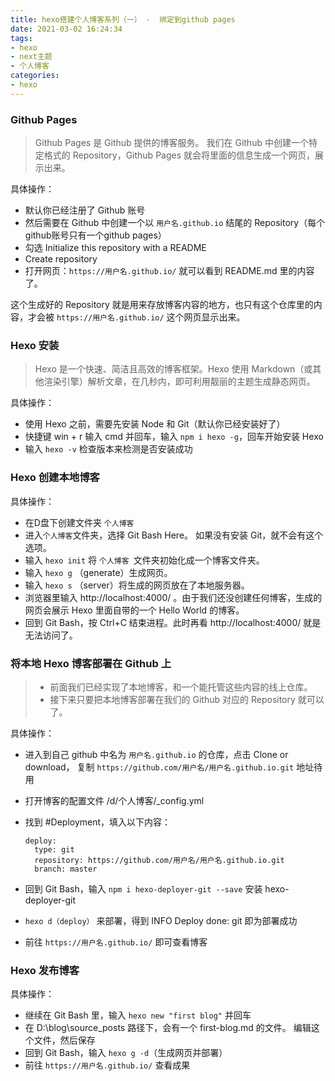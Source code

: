 ```yaml
---
title: hexo搭建个人博客系列（一） -  绑定到github pages
date: 2021-03-02 16:24:34
tags: 
- hexo 
- next主题 
- 个人博客
categories:
- hexo
---
```

### Github Pages

> Github Pages 是 Github 提供的博客服务。 我们在 Github 中创建一个特定格式的 Repository，Github Pages 就会将里面的信息生成一个网页，展示出来。

具体操作：

- 默认你已经注册了 Github 账号
- 然后需要在 Github 中创建一个以 `用户名.github.io` 结尾的 Repository（每个github账号只有一个github pages）
- 勾选 Initialize this repository with a README
- Create repository
- 打开网页：`https://用户名.github.io/` 就可以看到 README.md 里的内容了。

这个生成好的 Repository 就是用来存放博客内容的地方，也只有这个仓库里的内容，才会被 `https://用户名.github.io/` 这个网页显示出来。

<!--more-->


### Hexo 安装

> Hexo 是一个快速、简洁且高效的博客框架。Hexo 使用 Markdown（或其他渲染引擎）解析文章，在几秒内，即可利用靓丽的主题生成静态网页。

具体操作：

- 使用 Hexo 之前，需要先安装 Node 和 Git（默认你已经安装好了）
- 快捷键 win + r 输入 cmd 并回车，输入 `npm i hexo -g`，回车开始安装 Hexo
- 输入 `hexo -v` 检查版本来检测是否安装成功

### Hexo 创建本地博客

具体操作：

- 在D盘下创建文件夹 `个人博客`
- 进入`个人博客`文件夹，选择 Git Bash Here。 如果没有安装 Git，就不会有这个选项。
- 输入 `hexo init` 将 `个人博客 `文件夹初始化成一个博客文件夹。
- 输入 `hexo g` （generate）生成网页。
- 输入 `hexo s` （server）将生成的网页放在了本地服务器。
- 浏览器里输入 http://localhost:4000/ 。由于我们还没创建任何博客，生成的网页会展示 Hexo 里面自带的一个 Hello World 的博客。
- 回到 Git Bash，按 Ctrl+C 结束进程。此时再看 http://localhost:4000/ 就是无法访问了。

### 将本地 Hexo 博客部署在 Github 上

> - 前面我们已经实现了本地博客，和一个能托管这些内容的线上仓库。
> - 接下来只要把本地博客部署在我们的 Github 对应的 Repository 就可以了。

具体操作：

- 进入到自己 github 中名为 `用户名.github.io` 的仓库，点击 Clone or download，
  复制 `https://github.com/用户名/用户名.github.io.git` 地址待用

- 打开博客的配置文件 /d/个人博客/_config.yml

- 找到 #Deployment，填入以下内容：

  ```
  deploy:  
  	type: git  
  	repository: https://github.com/用户名/用户名.github.io.git  
  	branch: master
  ```

- 回到 Git Bash，输入 `npm i hexo-deployer-git --save` 安装 hexo-deployer-git

- `hexo d（deploy）` 来部署，得到 INFO Deploy done: git 即为部署成功

- 前往 `https://用户名.github.io/` 即可查看博客

### Hexo 发布博客

具体操作：

- 继续在 Git Bash 里，输入 `hexo new "first blog"` 并回车
- 在 D:\blog\source\_posts 路径下，会有一个 first-blog.md 的文件。 编辑这个文件，然后保存
- 回到 Git Bash，输入 `hexo g -d`（生成网页并部署）
- 前往 `https://用户名.github.io/` 查看成果